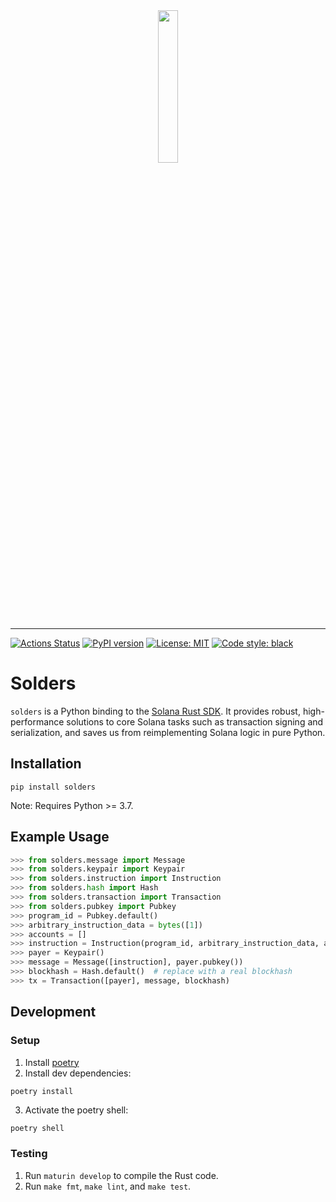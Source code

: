 <div align="center">
    <img src="https://raw.githubusercontent.com/kevinheavey/solders/main/docs/logo.jpeg" width="25%" height="25%">
</div>

---

[![Actions
Status](https://github.com/kevinheavey/solders/workflows/CI/badge.svg)](https://github.com/kevinheavey/solders/actions?query=workflow%3ACI)
[![PyPI version](https://badge.fury.io/py/solders.svg)](https://badge.fury.io/py/solders)
[![License: MIT](https://img.shields.io/badge/License-MIT-yellow.svg)](https://github.com/kevinheavey/solders/blob/maim/LICENSE)
[![Code style: black](https://img.shields.io/badge/code%20style-black-000000.svg)](https://github.com/psf/black)

# Solders

`solders` is a Python binding to the
[Solana Rust SDK](https://docs.rs/solana-sdk/latest/solana_sdk/).
It provides robust, high-performance solutions to core Solana tasks such as transaction signing and serialization, and saves us from reimplementing Solana logic in pure Python.

## Installation

```
pip install solders
```

Note: Requires Python >= 3.7.

## Example Usage

```python
>>> from solders.message import Message
>>> from solders.keypair import Keypair
>>> from solders.instruction import Instruction
>>> from solders.hash import Hash
>>> from solders.transaction import Transaction
>>> from solders.pubkey import Pubkey
>>> program_id = Pubkey.default()
>>> arbitrary_instruction_data = bytes([1])
>>> accounts = []
>>> instruction = Instruction(program_id, arbitrary_instruction_data, accounts)
>>> payer = Keypair()
>>> message = Message([instruction], payer.pubkey())
>>> blockhash = Hash.default()  # replace with a real blockhash
>>> tx = Transaction([payer], message, blockhash)

```

## Development

### Setup

1. Install [poetry](https://python-poetry.org/)
2. Install dev dependencies:

```
poetry install
```

3. Activate the poetry shell:

```sh
poetry shell
```

### Testing

1. Run `maturin develop` to compile the Rust code.
2. Run `make fmt`, `make lint`, and `make test`.
